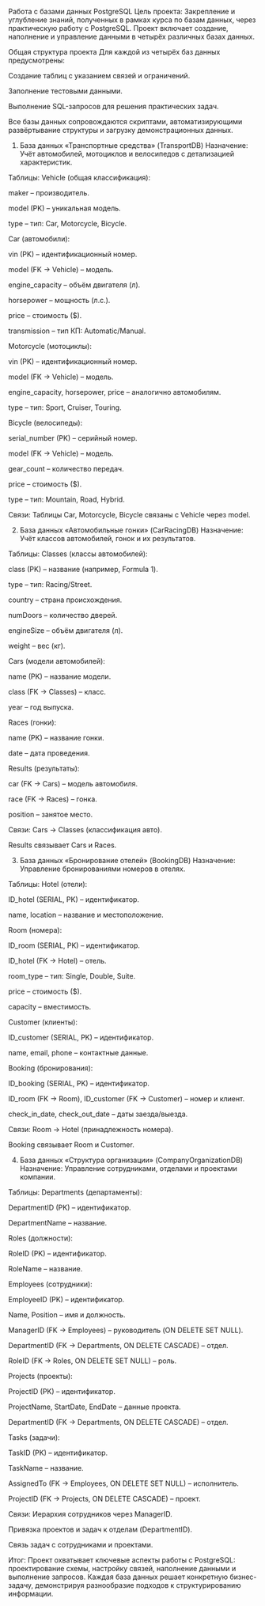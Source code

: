  Работа с базами данных PostgreSQL
Цель проекта:
Закрепление и углубление знаний, полученных в рамках курса по базам данных, через практическую работу с PostgreSQL. Проект включает создание, наполнение и управление данными в четырёх различных базах данных.

Общая структура проекта
Для каждой из четырёх баз данных предусмотрены:

Создание таблиц с указанием связей и ограничений.

Заполнение тестовыми данными.

Выполнение SQL-запросов для решения практических задач.

Все базы данных сопровождаются скриптами, автоматизирующими развёртывание структуры и загрузку демонстрационных данных.

1. База данных «Транспортные средства» (TransportDB)
Назначение: Учёт автомобилей, мотоциклов и велосипедов с детализацией характеристик.

Таблицы:
Vehicle (общая классификация):

maker – производитель.

model (PK) – уникальная модель.

type – тип: Car, Motorcycle, Bicycle.

Car (автомобили):

vin (PK) – идентификационный номер.

model (FK → Vehicle) – модель.

engine_capacity – объём двигателя (л).

horsepower – мощность (л.с.).

price – стоимость ($).

transmission – тип КП: Automatic/Manual.

Motorcycle (мотоциклы):

vin (PK) – идентификационный номер.

model (FK → Vehicle) – модель.

engine_capacity, horsepower, price – аналогично автомобилям.

type – тип: Sport, Cruiser, Touring.

Bicycle (велосипеды):

serial_number (PK) – серийный номер.

model (FK → Vehicle) – модель.

gear_count – количество передач.

price – стоимость ($).

type – тип: Mountain, Road, Hybrid.

Связи:
Таблицы Car, Motorcycle, Bicycle связаны с Vehicle через model.

2. База данных «Автомобильные гонки» (CarRacingDB)
Назначение: Учёт классов автомобилей, гонок и их результатов.

Таблицы:
Classes (классы автомобилей):

class (PK) – название (например, Formula 1).

type – тип: Racing/Street.

country – страна происхождения.

numDoors – количество дверей.

engineSize – объём двигателя (л).

weight – вес (кг).

Cars (модели автомобилей):

name (PK) – название модели.

class (FK → Classes) – класс.

year – год выпуска.

Races (гонки):

name (PK) – название гонки.

date – дата проведения.

Results (результаты):

car (FK → Cars) – модель автомобиля.

race (FK → Races) – гонка.

position – занятое место.

Связи:
Cars → Classes (классификация авто).

Results связывает Cars и Races.

3. База данных «Бронирование отелей» (BookingDB)
Назначение: Управление бронированиями номеров в отелях.

Таблицы:
Hotel (отели):

ID_hotel (SERIAL, PK) – идентификатор.

name, location – название и местоположение.

Room (номера):

ID_room (SERIAL, PK) – идентификатор.

ID_hotel (FK → Hotel) – отель.

room_type – тип: Single, Double, Suite.

price – стоимость ($).

capacity – вместимость.

Customer (клиенты):

ID_customer (SERIAL, PK) – идентификатор.

name, email, phone – контактные данные.

Booking (бронирования):

ID_booking (SERIAL, PK) – идентификатор.

ID_room (FK → Room), ID_customer (FK → Customer) – номер и клиент.

check_in_date, check_out_date – даты заезда/выезда.

Связи:
Room → Hotel (принадлежность номера).

Booking связывает Room и Customer.

4. База данных «Структура организации» (CompanyOrganizationDB)
Назначение: Управление сотрудниками, отделами и проектами компании.

Таблицы:
Departments (департаменты):

DepartmentID (PK) – идентификатор.

DepartmentName – название.

Roles (должности):

RoleID (PK) – идентификатор.

RoleName – название.

Employees (сотрудники):

EmployeeID (PK) – идентификатор.

Name, Position – имя и должность.

ManagerID (FK → Employees) – руководитель (ON DELETE SET NULL).

DepartmentID (FK → Departments, ON DELETE CASCADE) – отдел.

RoleID (FK → Roles, ON DELETE SET NULL) – роль.

Projects (проекты):

ProjectID (PK) – идентификатор.

ProjectName, StartDate, EndDate – данные проекта.

DepartmentID (FK → Departments, ON DELETE CASCADE) – отдел.

Tasks (задачи):

TaskID (PK) – идентификатор.

TaskName – название.

AssignedTo (FK → Employees, ON DELETE SET NULL) – исполнитель.

ProjectID (FK → Projects, ON DELETE CASCADE) – проект.

Связи:
Иерархия сотрудников через ManagerID.

Привязка проектов и задач к отделам (DepartmentID).

Связь задач с сотрудниками и проектами.

Итог:
Проект охватывает ключевые аспекты работы с PostgreSQL: проектирование схемы, настройку связей, наполнение данными и выполнение запросов. Каждая база данных решает конкретную бизнес-задачу, демонстрируя разнообразие подходов к структурированию информации.

